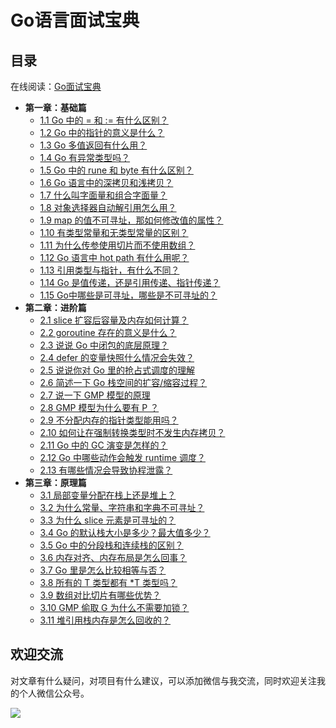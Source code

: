 # Go语言面试宝典

## 目录

在线阅读：[Go面试宝典](https://go-interview.iswbm.com/)

- **第一章：基础篇**
   * [1.1 Go 中的 = 和 := 有什么区别？](https://go-interview.iswbm.com/c01/c01_01.html)
   * [1.2 Go 中的指针的意义是什么？](https://go-interview.iswbm.com/c01/c01_02.html)
   * [1.3 Go 多值返回有什么用？](https://go-interview.iswbm.com/c01/c01_03.html)
   * [1.4 Go 有异常类型吗？](https://go-interview.iswbm.com/c01/c01_04.html)
   * [1.5 Go 中的 rune 和 byte 有什么区别？](https://go-interview.iswbm.com/c01/c01_05.html)
   * [1.6 Go 语言中的深拷贝和浅拷贝？](https://go-interview.iswbm.com/c01/c01_06.html)
   * [1.7 什么叫字面量和组合字面量？](https://go-interview.iswbm.com/c01/c01_07.html)
   * [1.8 对象选择器自动解引用怎么用？](https://go-interview.iswbm.com/c01/c01_08.html)
   * [1.9 map 的值不可寻址，那如何修改值的属性？](https://go-interview.iswbm.com/c01/c01_09.html)
   * [1.10 有类型常量和无类型常量的区别？](https://go-interview.iswbm.com/c01/c01_10.html)
   * [1.11 为什么传参使用切片而不使用数组？](https://go-interview.iswbm.com/c01/c01_11.html)
   * [1.12 Go 语言中 hot path 有什么用呢？](https://go-interview.iswbm.com/c01/c01_12.html)
   * [1.13 引用类型与指针，有什么不同？](https://go-interview.iswbm.com/c01/c01_13.html)
   * [1.14 Go 是值传递，还是引用传递、指针传递？](https://go-interview.iswbm.com/c01/c01_14.html)
   * [1.15 Go中哪些是可寻址，哪些是不可寻址的？](https://go-interview.iswbm.com/c01/c01_15.html)
- **第二章：进阶篇**
   * [2.1 slice 扩容后容量及内存如何计算？](https://go-interview.iswbm.com/c02/c02_01.html)
   * [2.2 goroutine 存在的意义是什么？](https://go-interview.iswbm.com/c02/c02_02.html)
   * [2.3 说说 Go 中闭包的底层原理？](https://go-interview.iswbm.com/c02/c02_03.html)
   * [2.4 defer 的变量快照什么情况会失效？](https://go-interview.iswbm.com/c02/c02_04.html)
   * [2.5 说说你对 Go 里的抢占式调度的理解](https://go-interview.iswbm.com/c02/c02_05.html)
   * [2.6 简述一下 Go 栈空间的扩容/缩容过程？](https://go-interview.iswbm.com/c02/c02_06.html)
   * [2.7 说一下 GMP 模型的原理](https://go-interview.iswbm.com/c02/c02_07.html)
   * [2.8 GMP 模型为什么要有 P  ？](https://go-interview.iswbm.com/c02/c02_08.html)
   * [2.9 不分配内存的指针类型能用吗？](https://go-interview.iswbm.com/c02/c02_09.html)
   * [2.10 如何让在强制转换类型时不发生内存拷贝？](https://go-interview.iswbm.com/c02/c02_10.html)
   * [2.11 Go 中的 GC 演变是怎样的？](https://go-interview.iswbm.com/c02/c02_11.html)
   * [2.12 Go 中哪些动作会触发 runtime 调度？](https://go-interview.iswbm.com/c02/c02_12.html)
   * [2.13 有哪些情况会导致协程泄露？](https://go-interview.iswbm.com/c02/c02_13.html)
- **第三章：原理篇**
   * [3.1 局部变量分配在栈上还是堆上？](https://go-interview.iswbm.com/c03/c03_01.html)
   * [3.2 为什么常量、字符串和字典不可寻址？](https://go-interview.iswbm.com/c03/c03_02.html)
   * [3.3 为什么 slice 元素是可寻址的？](https://go-interview.iswbm.com/c03/c03_03.html)
   * [3.4 Go 的默认栈大小是多少？最大值多少？](https://go-interview.iswbm.com/c03/c03_04.html)
   * [3.5 Go 中的分段栈和连续栈的区别？](https://go-interview.iswbm.com/c03/c03_05.html)
   * [3.6 内存对齐、内存布局是怎么回事？](https://go-interview.iswbm.com/c03/c03_06.html)
   * [3.7 Go 里是怎么比较相等与否？](https://go-interview.iswbm.com/c03/c03_07.html)
   * [3.8 所有的 T 类型都有 *T 类型吗？](https://go-interview.iswbm.com/c03/c03_08.html)
   * [3.9 数组对比切片有哪些优势？](https://go-interview.iswbm.com/c03/c03_09.html)
   * [3.10 GMP 偷取 G 为什么不需要加锁？](https://go-interview.iswbm.com/c03/c03_10.html)
   * [3.11 堆引用栈内存是怎么回收的？](https://go-interview.iswbm.com/c03/c03_11.html)

## 欢迎交流

对文章有什么疑问，对项目有什么建议，可以添加微信与我交流，同时欢迎关注我的个人微信公众号。

![](http://image.iswbm.com/image-20201117200633901.png)



